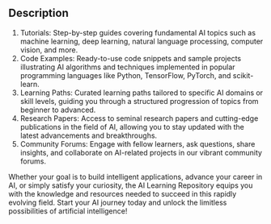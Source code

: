 ## Description

1. Tutorials: Step-by-step guides covering fundamental AI topics such as machine learning, deep learning, natural language processing, computer vision, and more.
2. Code Examples: Ready-to-use code snippets and sample projects illustrating AI algorithms and techniques implemented in popular programming languages like Python, TensorFlow, PyTorch, and scikit-learn.
3. Learning Paths: Curated learning paths tailored to specific AI domains or skill levels, guiding you through a structured progression of topics from beginner to advanced.
4. Research Papers: Access to seminal research papers and cutting-edge publications in the field of AI, allowing you to stay updated with the latest advancements and breakthroughs.
5. Community Forums: Engage with fellow learners, ask questions, share insights, and collaborate on AI-related projects in our vibrant community forums.

Whether your goal is to build intelligent applications, advance your career in AI, or simply satisfy your curiosity, the AI Learning Repository equips you with the knowledge and resources needed to succeed in this rapidly evolving field. Start your AI journey today and unlock the limitless possibilities of artificial intelligence!
